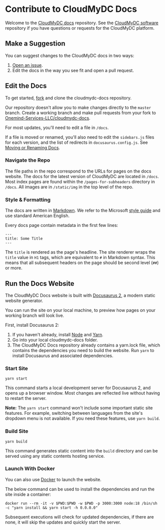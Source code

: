 # Contribute to CloudMyDC Docs

Welcome to the [CloudMyDC docs](https://docs.cloudmydc.com/) repository. See the
[CloudMyDC software](https://github.com/Onemind-Services-LLC/cloudmydc-docs) repository if you have questions or
requests for the CloudMyDC platform.

## Make a Suggestion

You can suggest changes to the CloudMyDC docs in two ways:

1. [Open an issue](https://github.com/Onemind-Services-LLC/cloudmydc-docs/issues/new/choose).
2. Edit the docs in the way you see fit and open a pull request.

## Edit the Docs

To get started, [fork](https://github.com/Onemind-Services-LLC/cloudmydc-docs/fork) and clone the cloudmydc-docs repository.

Our repository doesn't allow you to make changes directly to the `master` branch. Create a working branch and make pull
requests from your fork to [Onemind-Services-LLC/cloudmydc-docs](https://github.com/Onemind-Services-LLC/cloudmydc-docs).

For most updates, you'll need to edit a file in `/docs`.

If a file is moved or renamed, you'll also need to edit the `sidebars.js` files for each version, and the list of
redirects in `docusaurus.config.js`. See [Moving or Renaming Docs](./moving-or-renaming-docs.md).

### Navigate the Repo

The file paths in the repo correspond to the URLs for pages on the docs website. The docs for the latest version of
CloudMyDC are located in `/docs`. Most index pages are found within the `/pages-for-subheaders` directory in `/docs`.
All images are in `/static/img` in the top level of the repo.

### Style & Formatting

The docs are written in [Markdown](https://www.markdownguide.org/getting-started/). We refer to the Microsoft
[style guide](https://learn.microsoft.com/en-us/style-guide/welcome/) and use standard American English.

Every docs page contain metadata in the first few lines:

```
---
title: Some Title
---
```

The `title` is rendered as the page's headline. The site renderer wraps the `title` value in `H1` tags, which are
equivalent to `#` in Markdown syntax. This means that all subsequent headers on the page should be second level
(`##`) or more.

## Run the Docs Website

The CloudMyDC Docs website is built with [Docusaurus 2](https://docusaurus.io/), a modern static website generator.

You can run the site on your local machine, to preview how pages on your working branch will look live.

First, install Docusaurus 2:

1. If you haven't already, install [Node](https://nodejs.org/en/download/) and [Yarn](https://yarnpkg.com/getting-started/install).
2. Go into your local cloudmydc-docs folder.
3. The CloudMyDC Docs repository already contains a yarn.lock file, which contains the dependencies you need to build
   the website. Run `yarn` to install Docusaurus and associated dependencies.

### Start Site

```
yarn start
```

This command starts a local development server for Docusaurus 2, and opens up a browser window. Most changes are
reflected live without having to restart the server.

**Note:** The `yarn start` command won't include some important static site features. For example, switching between
languages from the site's dropdown menu is not available. If you need these features, use `yarn build`.

### Build Site

```
yarn build
```

This command generates static content into the `build` directory and can be served using any static contents hosting service.

### Launch With Docker

You can also use [Docker](https://www.docker.com/) to launch the website.

The below command can be used to install the dependencies and run the site inside a container:

```
docker run --rm -it -v $PWD:$PWD -w $PWD -p 3000:3000 node:18 /bin/sh -c "yarn install && yarn start -h 0.0.0.0"
```

Subsequent executions will check for updated dependencies, if there are none, it will skip the updates and quickly start the server.
